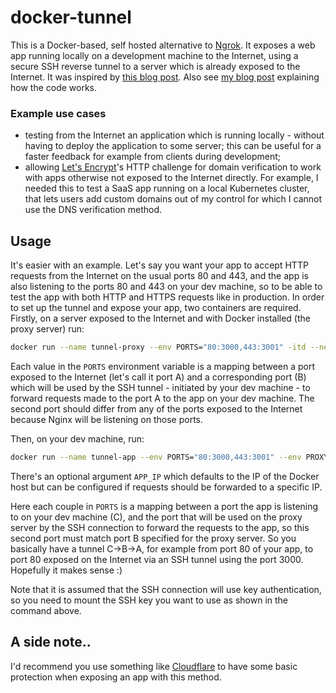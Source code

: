 # docker-tunnel

This is a Docker-based, self hosted alternative to [Ngrok](https://ngrok.com/). It exposes a web app running locally on a development machine to the Internet, using a secure SSH reverse tunnel to a server which is already exposed to the Internet. It was inspired by [this blog post](https://jerrington.me/posts/2019-01-29-self-hosted-ngrok.html). Also see [my blog post](https://vitobotta.com/2019/06/29/self-hosted-alternative-to-ngrok/) explaining how the code works.

### Example use cases

- testing from the Internet an application which is running locally - without having to deploy the application to some server; this can be useful for a faster feedback for example from clients during development;
- allowing [Let's Encrypt](https://letsencrypt.org/)'s HTTP challenge for domain verification to work with apps otherwise not exposed to the Internet directly. For example, I needed this to test a SaaS app running on a local Kubernetes cluster, that lets users add custom domains out of my control for which I cannot use the DNS verification method.


## Usage

It's easier with an example. Let's say you want your app to accept HTTP requests from the Internet on the usual ports 80 and 443, and the app is also listening to the ports 80 and 443 on your dev machine, so to be able to test the app with both HTTP and HTTPS requests like in production. In order to set up the tunnel and expose your app, two containers are required. Firstly, on a server exposed to the Internet and with Docker installed (the proxy server) run:

```bash
docker run --name tunnel-proxy --env PORTS="80:3000,443:3001" -itd --net=host vitobotta/docker-tunnel:0.31.0 proxy
```

Each value in the `PORTS` environment variable is a mapping between a port exposed to the Internet (let's call it port A) and a corresponding port (B) which will be used by the SSH tunnel - initiated by your dev machine - to forward requests made to the port A to the app on your dev machine. The second port should differ from any of the ports exposed to the Internet because Nginx will be listening on those ports.


Then, on your dev machine, run:

```bash
docker run --name tunnel-app --env PORTS="80:3000,443:3001" --env PROXY_HOST="1.2.3.4" --env PROXY_SSH_PORT="22" --env PROXY_SSH_USER="${USER}" -v "${HOME}/.ssh/id_rsa:/ssh.key" -itd vitobotta/docker-tunnel:0.31.0 app
```

There's an optional argument `APP_IP` which defaults to the IP of the Docker host but can be configured if requests should be forwarded to a specific IP.

Here each couple in `PORTS` is a mapping between a port the app is listening to on your dev machine (C), and the port that will be used on the proxy server by the SSH connection to forward the requests to the app, so this second port must match port B specified for the proxy server. So you basically have a tunnel C->B->A, for example from port 80 of your app, to port 80 exposed on the Internet via an SSH tunnel using the port 3000. Hopefully it makes sense :)

Note that it is assumed that the SSH connection will use key authentication, so you need to mount the SSH key you want to use as shown in the command above.


## A side note..

I'd recommend you use something like [Cloudflare](https://www.cloudflare.com/) to have some basic protection when exposing an app with this method.
